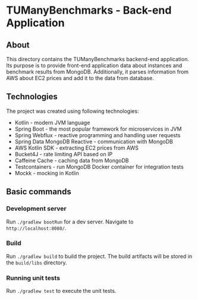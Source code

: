 # TUManyBenchmarks - Back-end Application
## About
This directory contains the TUManyBenchmarks backend-end application.
Its purpose is to provide front-end application data 
about instances and benchmark results from MongoDB.
Additionally, it parses information from AWS about EC2 prices and 
add it to the data from database.

## Technologies
The project was created using following technologies:
- Kotlin - modern JVM language
- Spring Boot - the most popular framework for microservices in JVM
- Spring Webflux - reactive programming and handling user requests
- Spring Data MongoDB Reactive - communication with MongoDB
- AWS Kotlin SDK - extracting EC2 prices from AWS
- Bucket4J - rate limiting API based on IP
- Caffeine Cache - caching data from MongoDB
- Testcontainers - run MongoDB Docker container for integration tests
- Mockk - mocking in Kotlin

## Basic commands
### Development server
Run `./gradlew bootRun` for a dev server. Navigate to `http://localhost:8080/`.

### Build
Run `./gradlew build` to build the project. The build artifacts will be stored in the `build/libs` directory.

### Running unit tests
Run `./gradlew test` to execute the unit tests.
